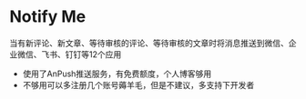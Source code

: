 # Notify Me

当有新评论、新文章、等待审核的评论、等待审核的文章时将消息推送到微信、企业微信、飞书、钉钉等12个应用

 - 使用了AnPush推送服务，有免费额度，个人博客够用
 - 不够用可以多注册几个账号薅羊毛，但是不建议，多支持下开发者



